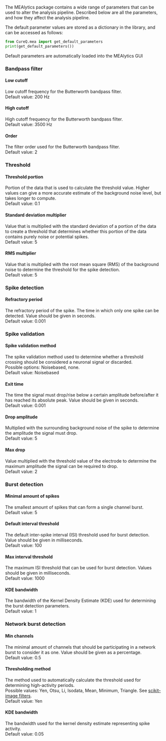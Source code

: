 The MEAlytics package contains a wide range of parameters that can be used to alter the analysis pipeline. Described below are all the parameters, and how they affect the analysis pipeline.

The default parameter values are stored as a dictionary in the library, and can be accessed as follows:

```python
from CureQ.mea import get_default_parameters
print(get_default_parameters())
```

Default parameters are automatically loaded into the MEAlytics GUI

### Bandpass filter
#### Low cutoff
Low cutoff frequency for the Butterworth bandpass filter.<br>
Default value: 200 Hz

#### High cutoff
High cutoff frequency for the Butterworth bandpass filter.<br>
Default value: 3500 Hz

#### Order
The filter order used for the Butterworth bandpass filter.<br>
Default value: 2

### Threshold
#### Threshold portion
Portion of the data that is used to calculate the threshold value. Higher values can give a more accurate estimate of the background noise level, but takes longer to compute. <br>
Default value: 0.1

#### Standard deviation multiplier
Value that is multiplied with the standard deviation of a portion of the data to create a threshold that determines whether this portion of the data contains purely noise or potential spikes.<br>
Default value: 5

#### RMS multiplier
Value that is multiplied with the root mean square (RMS) of the background noise to determine the threshold for the spike detection.<br>
Default value: 5

### Spike detection
#### Refractory period
The refractory period of the spike. The time in which only one spike can be detected. Value should be given in seconds.<br>
Default value: 0.001

### Spike validation
#### Spike validation method
The spike validation method used to determine whether a threshold crossing should be considered a neuronal signal or discarded.<br>
Possible options: Noisebased, none.<br>
Default value: Noisebased

#### Exit time
The time the signal must drop/rise below a certain amplitude before/after it has reached its absolute peak.
Value should be given in seconds. <br>
Default value: 0.001

#### Drop amplitude
Multiplied with the surrounding background noise of the spike to determine the amplitude the signal must drop.<br>
Default value: 5

#### Max drop
Value multiplied with the threshold value of the electrode to determine the maximum amplitude the signal can be required to drop.<br>
Default value: 2

### Burst detection
#### Minimal amount of spikes
The smallest amount of spikes that can form a single channel burst.<br>
Default value: 5

#### Default interval threshold
The default inter-spike interval (ISI) threshold used for burst detection. Value should be given in milliseconds. <br>
Default value: 100

#### Max interval threshold
The maximum ISI threshold that can be used for burst detection. Values should be given in milliseconds.<br>
Default value: 1000

#### KDE bandwidth
The bandwidth of the Kernel Density Estimate (KDE) used for determining the burst detection parameters.<br>
Default value: 1

### Network burst detection
#### Min channels
The minimal amount of channels that should be participating in a network burst to consider it as one. Value should be given as a percentage.<br>
Default value: 0.5

#### Thresholding method
The method used to automatically calculate the threshold used for determining high-activity periods.<br>
Possible values: Yen, Otsu, Li, Isodata, Mean, Minimum, Triangle. See [scikit-image filters](https://scikit-image.org/docs/0.24.x/api/skimage.filters.html#).
<br>
Default value: Yen

#### KDE bandwidth
The bandwidth used for the kernel density estimate representing spike activity.<br>
Default value: 0.05
